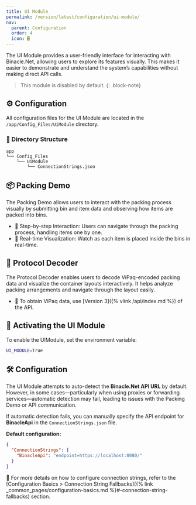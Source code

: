 ```yaml
---
title: UI Module
permalink: /version/latest/configuration/ui-module/
nav:
  parent: Configuration
  order: 4
  icon: 🖥️
---
```


The UI Module provides a user-friendly interface for interacting with Binacle.Net, allowing users to explore its features visually. 
This makes it easier to demonstrate and understand the system’s capabilities without making direct API calls.

> This module is disabled by default.
{: .block-note}

## ⚙️ Configuration
All configuration files for the UI Module are located in the `/app/Config_Files/UiModule` directory.

### 📑 Directory Structure
```text
app
└── Config_Files
    └── UiModule
        └── ConnectionStrings.json
```

## 📦 Packing Demo
The Packing Demo allows users to interact with the packing process visually by submitting bin and
item data and observing how items are packed into bins.

- 🔹 Step-by-step Interaction: Users can navigate through the packing process, handling items one by one.
- 🔹 Real-time Visualization: Watch as each item is placed inside the bins in real-time.

## 📜 Protocol Decoder
The Protocol Decoder enables users to decode ViPaq-encoded packing data and visualize the container layouts interactively.
It helps analyze packing arrangements and navigate through the layout easily.

- 📌 To obtain ViPaq data, use [Version 3]({% vlink /api/index.md %}) of the API.


## 🔧 Activating the UI Module
To enable the UIModule, set the environment variable:
```bash
UI_MODULE=True
```

## 🛠️ Configuration
The UI Module attempts to auto-detect the **Binacle.Net API URL** by default.
However, in some cases—particularly when using proxies or forwarding services—automatic detection may fail,
leading to issues with the Packing Demo or API communication.

If automatic detection fails, you can manually specify the API endpoint for **BinacleApi** in the
`ConnectionStrings.json` file.

**Default configuration:**
```json
{
  "ConnectionStrings": {
    "BinacleApi": "endpoint=https://localhost:8080/"
  }
}
```

🔗 For more details on how to configure connection strings, refer to the
[Configuration Basics > Connection String Fallbacks]({% link _common_pages/configuration-basics.md %}#-connection-string-fallbacks) section.
